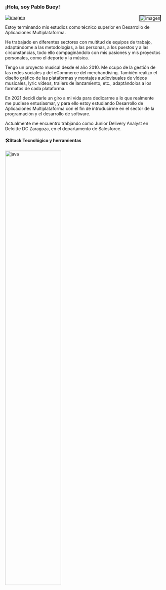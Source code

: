 
<h3>¡Hola, soy Pablo Buey!</h3>

<a href="https://www.linkedin.com/in/pablobueymartin/">
 
 
<img alt="imagen"  src="https://user-images.githubusercontent.com/94113076/214281997-61ef437e-1510-4fb0-9f21-6aa20a5471d5.png"> 
 </a>

<img alt="imagen" align="right" border="2px solid white" border-radius="20px" src="https://user-images.githubusercontent.com/94113076/214291549-7dca8799-15b5-43d2-b9a8-5a0e750c3a21.png"> 

Estoy terminando mis estudios como técnico superior en Desarrollo de Aplicaciones Multiplataforma.

He trabajado en diferentes sectores con multitud de equipos de trabajo, adaptándome a las metodologías, a las personas, a los puestos y a las circunstancias, todo ello compaginándolo con mis pasiones y mis proyectos personales, como el deporte y la música.

Tengo un proyecto musical desde el año 2010. Me ocupo de la gestión de las redes sociales y del eCommerce del merchandising. También realizo el diseño gráfico de las plataformas y montajes audiovisuales de vídeos musicales, lyric vídeos, trailers de lanzamiento, etc., adaptándolos a los formatos de cada plataforma.

En 2021 decidí darle un giro a mi vida para dedicarme a lo que realmente me pudiese entusiasmar, y para ello estoy estudiando Desarrollo de Aplicaciones Multiplataforma con el fin de introducirme en el sector de la programación y el desarrollo de software.

Actualmente me encuentro trabjando como Junior Delivery Analyst en Deloitte DC Zaragoza, en el departamento de Salesforce.

<h4>🛠Stack Tecnológico y herramientas</h4>
 <img alt="java" width="60%" height="60%" src="https://user-images.githubusercontent.com/94113076/214289746-6e0df92f-7196-4961-9db7-70205043abbc.png">
  </body>
</html>



<!--
**pablobuey/pablobuey** is a ✨ _special_ ✨ repository because its `README.md` (this file) appears on your GitHub profile.

Here are some ideas to get you started:

- I’m a software development student!

